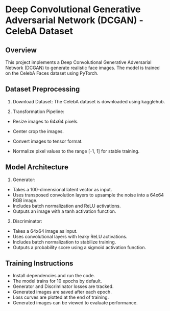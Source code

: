 
# Deep Convolutional Generative Adversarial Network (DCGAN) - CelebA Dataset

## Overview

This project implements a Deep Convolutional Generative Adversarial Network (DCGAN) to generate realistic face images. The model is trained on the CelebA Faces dataset using PyTorch.

## Dataset Preprocessing

1. Download Dataset: The CelebA dataset is downloaded using kagglehub.

2. Transformation Pipeline:

* Resize images to 64x64 pixels.

* Center crop the images.

* Convert images to tensor format.

* Normalize pixel values to the range [-1, 1] for stable training.

## Model Architecture

1. Generator:

* Takes a 100-dimensional latent vector as input.
* Uses transposed convolution layers to upsample the noise into a 64x64 RGB image.
* Includes batch normalization and ReLU activations.
* Outputs an image with a tanh activation function.

2. Discriminator:

* Takes a 64x64 image as input.
* Uses convolutional layers with leaky ReLU activations.
* Includes batch normalization to stabilize training.
* Outputs a probability score using a sigmoid activation function.

## Training Instructions

* Install dependencies and run the code.
* The model trains for 10 epochs by default.
* Generator and Discriminator losses are tracked.
* Generated images are saved after each epoch.
* Loss curves are plotted at the end of training.
* Generated images can be viewed to evaluate performance.
